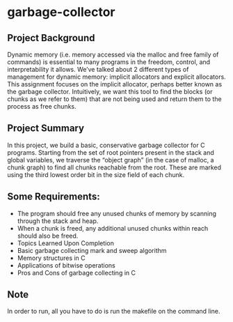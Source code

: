 ﻿# garbage-collector

## Project Background
Dynamic memory (i.e. memory accessed via the malloc and free family of commands) is essential to many programs in the freedom, control, and interpretability it allows. We’ve talked about 2 different types of management for dynamic memory: implicit allocators and explicit allocators. This assignment focuses on the implicit allocator, perhaps better known as the garbage collector. Intuitively, we want this tool to find the blocks (or chunks as we refer to them) that are not being used and return them to the process as free chunks.

## Project Summary
In this project, we build a basic, conservative garbage collector for C programs. Starting from the set of root pointers present in the stack and global variables, we traverse the “object graph” (in the case of malloc, a chunk graph) to find all chunks reachable from the root. These are marked using the third lowest order bit in the size field of each chunk.

## Some Requirements:
* The program should free any unused chunks of memory by scanning through the stack and heap.
* When a chunk is freed, any additional unused chunks within reach should also be freed.
* Topics Learned Upon Completion
* Basic garbage collecting mark and sweep algorithm
* Memory structures in C
* Applications of bitwise operations
* Pros and Cons of garbage collecting in C

## Note
In order to run, all you have to do is run the makefile on the command line.
